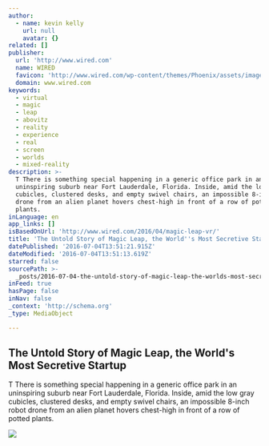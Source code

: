 ```yaml
---
author:
  - name: kevin kelly
    url: null
    avatar: {}
related: []
publisher:
  url: 'http://www.wired.com'
  name: WIRED
  favicon: 'http://www.wired.com/wp-content/themes/Phoenix/assets/images/favicon.ico'
  domain: www.wired.com
keywords:
  - virtual
  - magic
  - leap
  - abovitz
  - reality
  - experience
  - real
  - screen
  - worlds
  - mixed-reality
description: >-
  T There is something special happening in a generic office park in an
  uninspiring suburb near Fort Lauderdale, Florida. Inside, amid the low gray
  cubicles, clustered desks, and empty swivel chairs, an impossible 8-inch robot
  drone from an alien planet hovers chest-high in front of a row of potted
  plants.
inLanguage: en
app_links: []
isBasedOnUrl: 'http://www.wired.com/2016/04/magic-leap-vr/'
title: 'The Untold Story of Magic Leap, the World''s Most Secretive Startup'
datePublished: '2016-07-04T13:51:21.915Z'
dateModified: '2016-07-04T13:51:13.619Z'
starred: false
sourcePath: >-
  _posts/2016-07-04-the-untold-story-of-magic-leap-the-worlds-most-secretive-s.md
inFeed: true
hasPage: false
inNav: false
_context: 'http://schema.org'
_type: MediaObject

---
```

<article style=""><h1>The Untold Story of Magic Leap, the World's Most Secretive Startup</h1><p>T There is something special happening in a generic office park in an uninspiring suburb near Fort Lauderdale, Florida. Inside, amid the low gray cubicles, clustered desks, and empty swivel chairs, an impossible 8-inch robot drone from an alien planet hovers chest-high in front of a row of potted plants.</p><img src="https://www.wired.com/wp-content/uploads/2016/04/ff_magic_leap-ultralight_beam.jpg" /></article>